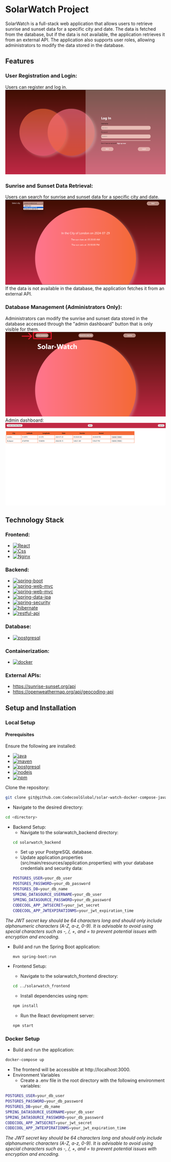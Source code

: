# SolarWatch Project
SolarWatch is a full-stack web application that allows users to retrieve sunrise and sunset data for a specific city and date. The data is fetched from the database, but if the data is not available, the application retrieves it from an external API. The application also supports user roles, allowing administrators to modify the data stored in the database.

## Features
### User Registration and Login:
Users can register and log in.
![LogIn](./readme_images/sw_loginpage.png)
### Sunrise and Sunset Data Retrieval:
Users can search for sunrise and sunset data for a specific city and date.
![Data](./readme_images/sw_data_retrieval.png)
If the data is not available in the database, the application fetches it from an external API.

### Database Management (Administrators Only):
Administrators can modify the sunrise and sunset data stored in the database accessed through the "admin dashboard" button that is only visible for them.
![Admin MainPage](./readme_images/sw_admin_mainpage.png)
Admin dashboard:
![Admin dashboard](./readme_images/sw_admindashboard.png)

## Technology Stack

### Frontend:
- [![React][React.js]][React-url]
- [![Css][Css3]][Css-url]
- [![Nginx][Nginx]][Nginx-url]

### Backend:
- [![spring-boot][spring-boot]][spring-boot-url]
- [![spring-web-mvc][spring-web-mvc]][spring-web-mvc-url]
- [![spring-web-mvc][spring-web-mvc]][spring-web-mvc-url]
- [![spring-data-jpa][spring-data-jpa]][spring-data-jpa-url]
- [![spring-security][spring-security]][spring-security-url]
- [![hibernate][hibernate]][hibernate-url]
- [![restful-api][restful-api]][restful-api-url]

### Database:
- [![postgresql][postgresql]][postgresql-url]

### Containerization:
- [![docker][docker]][docker-url]

### External APIs:
- https://sunrise-sunset.org/api
- https://openweathermap.org/api/geocoding-api

## Setup and Installation
### Local Setup
#### Prerequisites
Ensure the following are installed:
  - [![java][java]][java-url]
  - [![maven][maven]][maven-url]
  - [![postgresql][postgresql]][postgresql-url]
  - [![nodejs][node.js]][node-url]
  - [![npm][npm]][npm-url]

Clone the repository:
```bash
git clone git@github.com:CodecoolGlobal/solar-watch-docker-compose-java-eszti9902.git
```
- Navigate to the desired directory:
```bash
cd <directory>
```
- Backend Setup:
  - Navigate to the solarwatch_backend directory:
  ```bash
  cd solarwatch_backend
  ```
  - Set up your PostgreSQL database.
  - Update application.properties (src/main/resources/application.properties) with your database credentials and security data:
  ```bash
  POSTGRES_USER=your_db_user
  POSTGRES_PASSWORD=your_db_password
  POSTGRES_DB=your_db_name
  SPRING_DATASOURCE_USERNAME=your_db_user
  SPRING_DATASOURCE_PASSWORD=your_db_password
  CODECOOL_APP_JWTSECRET=your_jwt_secret
  CODECOOL_APP_JWTEXPIRATIONMS=your_jwt_expiration_time
  ```
*The JWT secret key should be 64 characters long and should only include alphanumeric characters (A-Z, a-z, 0-9). It is advisable to avoid using special characters such as -, /, +, and = to prevent potential issues with encryption and encoding.*
  - Build and run the Spring Boot application:
    ```bash
    mvn spring-boot:run
    ```

- Frontend Setup:
  - Navigate to the solarwatch_frontend directory:
  ```bash
  cd ../solarwatch_frontend
  ```
  - Install dependencies using npm:
  ```bash
  npm install
  ```
  - Run the React development server:
  ```bash
  npm start
  ```

### Docker Setup
  - Build and run the application:
  ```bash
  docker-compose up
  ```
  - The frontend will be accessible at http://localhost:3000.
- Environment Variables
  - Create a .env file in the root directory with the following environment variables:
```bash
POSTGRES_USER=your_db_user
POSTGRES_PASSWORD=your_db_password
POSTGRES_DB=your_db_name
SPRING_DATASOURCE_USERNAME=your_db_user
SPRING_DATASOURCE_PASSWORD=your_db_password
CODECOOL_APP_JWTSECRET=your_jwt_secret
CODECOOL_APP_JWTEXPIRATIONMS=your_jwt_expiration_time
```

*The JWT secret key should be 64 characters long and should only include alphanumeric characters (A-Z, a-z, 0-9). It is advisable to avoid using special characters such as -, /, +, and = to prevent potential issues with encryption and encoding.*







[React.js]: https://img.shields.io/badge/React-20232A?style=for-the-badge&logo=react&logoColor=61DAFB
[React-url]: https://reactjs.org/

[Css3]: https://img.shields.io/badge/Css-4361ee?style=for-the-badge&logo=css&logoColor=61DAFB
[Css-url]: https://en.wikipedia.org/wiki/CSS

[Nginx]: https://img.shields.io/badge/Nginx-38b000?style=for-the-badge&logo=nginx&logoColor=
[Nginx-url]: https://nginx.org/en/

[spring-boot]: https://img.shields.io/badge/SpringBoot-6DB33F?style=for-the-badge&logo=Spring&logoColor=white
[spring-boot-url]: https://spring.io/projects/spring-boot

[spring-web-mvc]: https://img.shields.io/badge/SPRING%20WEB%20MVC-6DB33F?style=for-the-badge&logo=Spring&logoColor=white
[spring-web-mvc-url]: https://docs.spring.io/spring-framework/reference/web/webmvc.html

[spring-data-jpa]: https://img.shields.io/badge/SPRING%20DATA%20JPA-6DB33F?style=for-the-badge&logo=Spring&logoColor=white
[spring-data-jpa-url]: https://spring.io/projects/spring-data-jpa

[spring-security]: https://img.shields.io/badge/Spring%20Security-6DB33F?style=for-the-badge&logo=springsecurity&logoColor=white
[spring-security-url]: https://spring.io/projects/spring-security

[hibernate]: https://img.shields.io/badge/Hibernate-59666C?style=for-the-badge&logo=hibernate&logoColor=white
[hibernate-url]: https://hibernate.org/

[docker]: https://img.shields.io/badge/Docker-2496ED?style=for-the-badge&logo=docker&logoColor=white
[docker-url]: https://www.docker.com/

[postgresql]: https://img.shields.io/badge/postgresql-4169e1?style=for-the-badge&logo=postgresql&logoColor=white
[postgresql-url]: https://www.postgresql.org/

[restful-api]: https://img.shields.io/badge/Restful%20api-3c096c?style=for-the-badge&logo=restful&logoColor=white
[restful-api-url]: https://restfulapi.net/

[java]: https://img.shields.io/badge/Java-17%2B-ED8B00?style=for-the-badge&labelColor=ED8B00&logo=java&color=808080[Java
[java-url]: https://www.java.com/en/

[maven]: https://img.shields.io/badge/Maven-4%2B-ED8B00?style=for-the-badge&labelColor=ED8B00&logo=maven&color=808080[Maven
[maven-url]: https://maven.apache.org/

[node.js]: https://img.shields.io/badge/Node.js-339933?style=for-the-badge&logo=nodedotjs&logoColor=white
[node-url]: https://nodejs.org/en

[npm]: https://img.shields.io/badge/npm-CB3837?style=for-the-badge&logo=npm&logoColor=white
[npm-url]: https://www.npmjs.com/